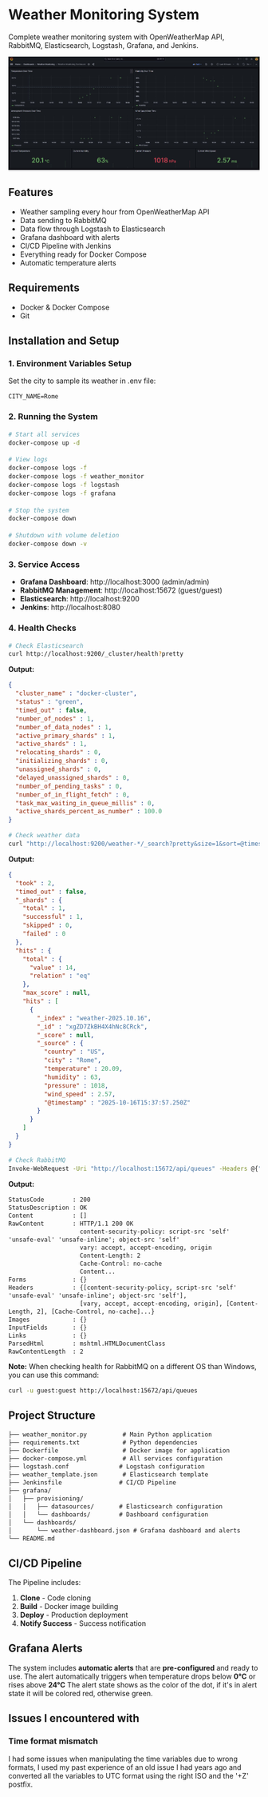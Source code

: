 # Weather Monitoring System

Complete weather monitoring system with OpenWeatherMap API, RabbitMQ, Elasticsearch, Logstash, Grafana, and Jenkins.

![Grafana Weather Dashboard](images/grafana.JPG)

## Features

-  Weather sampling every hour from OpenWeatherMap API
-  Data sending to RabbitMQ
-  Data flow through Logstash to Elasticsearch
-  Grafana dashboard with alerts
-  CI/CD Pipeline with Jenkins
-  Everything ready for Docker Compose
-  Automatic temperature alerts

## Requirements

- Docker & Docker Compose
- Git

## Installation and Setup

### 1. Environment Variables Setup

Set the city to sample its weather in .env file:
```
CITY_NAME=Rome
```

### 2. Running the System

```bash
# Start all services
docker-compose up -d

# View logs
docker-compose logs -f
docker-compose logs -f weather_monitor
docker-compose logs -f logstash
docker-compose logs -f grafana

# Stop the system
docker-compose down

# Shutdown with volume deletion
docker-compose down -v
```

### 3. Service Access

- **Grafana Dashboard**: http://localhost:3000 (admin/admin)
- **RabbitMQ Management**: http://localhost:15672 (guest/guest)
- **Elasticsearch**: http://localhost:9200
- **Jenkins**: http://localhost:8080

### 4. Health Checks

```bash
# Check Elasticsearch
curl http://localhost:9200/_cluster/health?pretty
```

**Output:**
```json
{
  "cluster_name" : "docker-cluster",
  "status" : "green",
  "timed_out" : false,
  "number_of_nodes" : 1,
  "number_of_data_nodes" : 1,
  "active_primary_shards" : 1,
  "active_shards" : 1,
  "relocating_shards" : 0,
  "initializing_shards" : 0,
  "unassigned_shards" : 0,
  "delayed_unassigned_shards" : 0,
  "number_of_pending_tasks" : 0,
  "number_of_in_flight_fetch" : 0,
  "task_max_waiting_in_queue_millis" : 0,
  "active_shards_percent_as_number" : 100.0
}
```

```bash
# Check weather data
curl "http://localhost:9200/weather-*/_search?pretty&size=1&sort=@timestamp:desc"
```

**Output:**
```json
{
  "took" : 2,
  "timed_out" : false,
  "_shards" : {
    "total" : 1,
    "successful" : 1,
    "skipped" : 0,
    "failed" : 0
  },
  "hits" : {
    "total" : {
      "value" : 14,
      "relation" : "eq"
    },
    "max_score" : null,
    "hits" : [
      {
        "_index" : "weather-2025.10.16",
        "_id" : "xgZD7ZkBH4X4hNc8CRck",
        "_score" : null,
        "_source" : {
          "country" : "US",
          "city" : "Rome",
          "temperature" : 20.09,
          "humidity" : 63,
          "pressure" : 1018,
          "wind_speed" : 2.57,
          "@timestamp" : "2025-10-16T15:37:57.250Z"
        }
      }
    ]
  }
}
```

```bash
# Check RabbitMQ
Invoke-WebRequest -Uri "http://localhost:15672/api/queues" -Headers @{"Authorization"="Basic Z3Vlc3Q6Z3Vlc3Q="}
```

**Output:**
```
StatusCode        : 200
StatusDescription : OK
Content           : []
RawContent        : HTTP/1.1 200 OK
                    content-security-policy: script-src 'self' 'unsafe-eval' 'unsafe-inline'; object-src 'self'        
                    vary: accept, accept-encoding, origin
                    Content-Length: 2
                    Cache-Control: no-cache
                    Content...
Forms             : {}
Headers           : {[content-security-policy, script-src 'self' 'unsafe-eval' 'unsafe-inline'; object-src 'self'],    
                    [vary, accept, accept-encoding, origin], [Content-Length, 2], [Cache-Control, no-cache]...}        
Images            : {}
InputFields       : {}
Links             : {}
ParsedHtml        : mshtml.HTMLDocumentClass
RawContentLength  : 2
```

**Note:** When checking health for RabbitMQ on a different OS than Windows, you can use this command:
```bash
curl -u guest:guest http://localhost:15672/api/queues
```

## Project Structure

```
├── weather_monitor.py          # Main Python application
├── requirements.txt            # Python dependencies
├── Dockerfile                  # Docker image for application
├── docker-compose.yml          # All services configuration
├── logstash.conf              # Logstash configuration
├── weather_template.json       # Elasticsearch template
├── Jenkinsfile                # CI/CD Pipeline
├── grafana/
│   ├── provisioning/
│   │   ├── datasources/       # Elasticsearch configuration
│   │   └── dashboards/        # Dashboard configuration
│   └── dashboards/
│       └── weather-dashboard.json # Grafana dashboard and alerts
└── README.md
```

## CI/CD Pipeline

The Pipeline includes:

1. **Clone** - Code cloning
2. **Build** - Docker image building
3. **Deploy** - Production deployment
4. **Notify Success** - Success notification

## Grafana Alerts

The system includes **automatic alerts** that are **pre-configured** and ready to use.
The alert automatically triggers when temperature drops below **0°C** or rises above **24°C**
The alert state shows as the color of the dot, if it's in alert state it will be colored red, otherwise green.


## Issues I encountered with

### Time format mismatch

I had some issues when manipulating the time variables due to wrong formats, 
I used my past experience of an old issue I had years ago and converted all the variables to UTC format using the right ISO and the '+Z' postfix.

